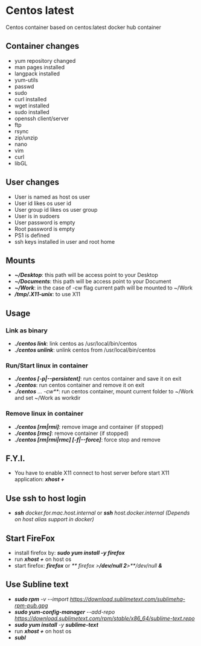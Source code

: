# Centos latest

Centos container based on centos:latest docker hub container

## Container changes

* yum repository changed
* man pages installed
* langpack installed
* yum-utils
* passwd
* sudo
* curl installed
* wget installed
* sudo installed
* openssh client/server
* ftp
* rsync
* zip/unzip
* nano
* vim
* curl
* libGL

## User changes

* User is named as host os user
* User id likes os user id
* User group id likes os user group
* User is in sudoers
* User password is empty
* Root password is empty
* PS1 is defined
* ssh keys installed in user and root home

## Mounts

* _**~/Desktop**_: this path will be access point to your Desktop
* _**~/Documents**_: this path will be access point to your Document
* _**~/Work**_: in the case of -cw flag current path will be mounted to ~/Work
* _**/tmp/.X11-unix**_: to use X11


## Usage

### Link as binary

* _**./centos link**_: link centos as /usr/local/bin/centos   
* _**./centos unlink**_: unlink centos from /usr/local/bin/centos

### Run/Start linux in container

* _**./centos [-p|--persistent]**_: run centos container and save it on exit  
* _**./centos**_: run centos container and remove it on exit    
* _**./centos** ... -cw**_: run centos container, mount current folder to ~/Work and set ~/Work as workdir

### Remove linux in container

* _**./centos [rm|rmi]**_: remove image and container (if stopped)  
* _**./centos [rmc]**_: remove container (if stopped)  
* _**./centos [rm|rmi|rmc] [-f|--force]**_: force stop and remove

## F.Y.I.

* You have to enable X11 connect to host server before start X11 application: _**xhost +**_

## Use ssh to host login

* _**ssh** docker.for.mac.host.internal_ or _**ssh** host.docker.internal_ _(Depends on host alias support in docker)_

## Start FireFox

* install firefox by: _**sudo yum install -y firefox**_
* run _**xhost +**_ on host os
* start firefox: _**firefox**_ or _** firefox >**/dev/null 2**>**/dev/null **&**_

## Use Subline text

* _**sudo rpm** -v --import https://download.sublimetext.com/sublimehq-rpm-pub.gpg_
* _**sudo yum-config-manager** --add-repo https://download.sublimetext.com/rpm/stable/x86_64/sublime-text.repo_
* _**sudo yum install** -y **sublime-text**_
* run _**xhost +**_ on host os
* _**subl**_
